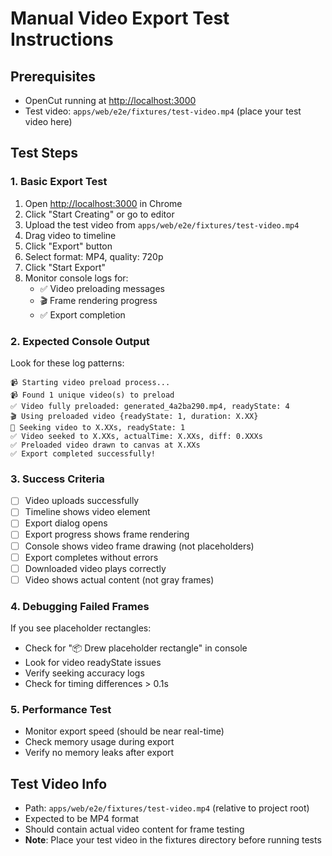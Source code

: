 
# Manual Video Export Test Instructions

## Prerequisites
- OpenCut running at [http://localhost:3000](http://localhost:3000)
- Test video: `apps/web/e2e/fixtures/test-video.mp4` (place your test video here)

## Test Steps

### 1. Basic Export Test
1. Open [http://localhost:3000](http://localhost:3000) in Chrome
2. Click "Start Creating" or go to editor
3. Upload the test video from `apps/web/e2e/fixtures/test-video.mp4`
4. Drag video to timeline
5. Click "Export" button
6. Select format: MP4, quality: 720p
7. Click "Start Export"
8. Monitor console logs for:
   - ✅ Video preloading messages
   - 🎬 Frame rendering progress
   - ✅ Export completion

### 2. Expected Console Output
Look for these log patterns:
```text
📹 Starting video preload process...
📹 Found 1 unique video(s) to preload
✅ Video fully preloaded: generated_4a2ba290.mp4, readyState: 4
🎬 Using preloaded video {readyState: 1, duration: X.XX}
🎯 Seeking video to X.XXs, readyState: 1
✅ Video seeked to X.XXs, actualTime: X.XXs, diff: 0.XXXs
✅ Preloaded video drawn to canvas at X.XXs
✅ Export completed successfully!
```

### 3. Success Criteria
- [ ] Video uploads successfully
- [ ] Timeline shows video element
- [ ] Export dialog opens
- [ ] Export progress shows frame rendering
- [ ] Console shows video frame drawing (not placeholders)
- [ ] Export completes without errors
- [ ] Downloaded video plays correctly
- [ ] Video shows actual content (not gray frames)

### 4. Debugging Failed Frames
If you see placeholder rectangles:
- Check for "📦 Drew placeholder rectangle" in console
- Look for video readyState issues
- Verify seeking accuracy logs
- Check for timing differences > 0.1s

### 5. Performance Test
- Monitor export speed (should be near real-time)
- Check memory usage during export
- Verify no memory leaks after export

## Test Video Info
- Path: `apps/web/e2e/fixtures/test-video.mp4` (relative to project root)
- Expected to be MP4 format
- Should contain actual video content for frame testing
- **Note**: Place your test video in the fixtures directory before running tests
